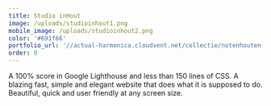 ```yaml
---
title: Studio inHout
image: /uploads/studioinhout1.png
mobile_image: /uploads/studioinhout2.png
color: '#691f66'
portfolio_url: '//actual-harmonica.cloudvent.net/collectie/notenhouten-tafel/'
order: 0
---
```




A 100% score in Google Lighthouse and less than 150 lines of CSS. A blazing fast, simple and elegant website that does what it is supposed to do. Beautiful, quick and user friendly at any screen size.